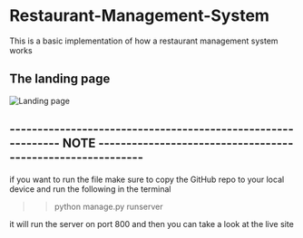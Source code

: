 ﻿# Restaurant-Management-System

 This is a basic implementation of how a restaurant management system works 

## The landing page
![Landing page](https://github.com/RetardRento/Restaurant-Management-System/assets/94534138/5251b5e4-1bbe-4610-b8fe-05006ef56ccc)


## ------------------------------------------------------------ NOTE -----------------------------------------------------------
if you want to run the file make sure to copy the GitHub repo to your local device and run the following in the terminal
>> python manage.py runserver

it will run the server on port 800 and then you can take a look at the live site
